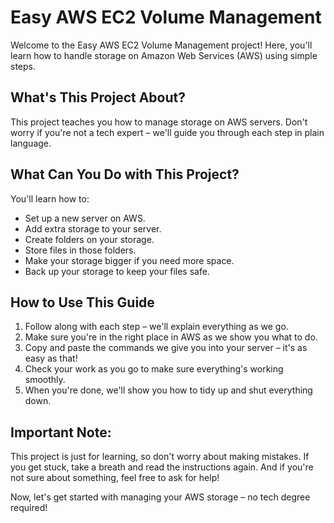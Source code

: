 # Easy AWS EC2 Volume Management

Welcome to the Easy AWS EC2 Volume Management project! Here, you'll learn how to handle storage on Amazon Web Services (AWS) using simple steps.

## What's This Project About?

This project teaches you how to manage storage on AWS servers. Don't worry if you're not a tech expert – we'll guide you through each step in plain language.

## What Can You Do with This Project?

You'll learn how to:
- Set up a new server on AWS.
- Add extra storage to your server.
- Create folders on your storage.
- Store files in those folders.
- Make your storage bigger if you need more space.
- Back up your storage to keep your files safe.

## How to Use This Guide

1. Follow along with each step – we'll explain everything as we go.
2. Make sure you're in the right place in AWS as we show you what to do.
3. Copy and paste the commands we give you into your server – it's as easy as that!
4. Check your work as you go to make sure everything's working smoothly.
5. When you're done, we'll show you how to tidy up and shut everything down.

## Important Note:

This project is just for learning, so don't worry about making mistakes. If you get stuck, take a breath and read the instructions again. And if you're not sure about something, feel free to ask for help!

Now, let's get started with managing your AWS storage – no tech degree required! 
